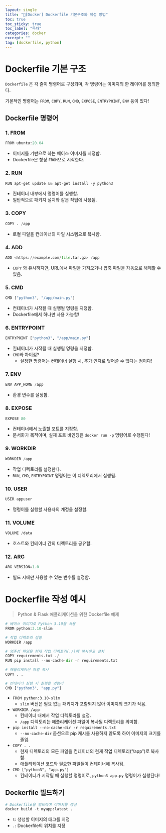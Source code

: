 ```yaml
---
layout: single
title: "📘[Docker] Dockerfile 기본구조와 작성 방법"
toc: true
toc_sticky: true
toc_label: "목차"
categories: docker
excerpt: ""
tag: [dockerfile, python]
---
```


# Dockerfile 기본 구조

`Dockerfile` 은 각 줄이 명령어로 구성되며, 각 명령어는 이미지의 한 레이어를 정의한다.

기본적인 명령어는 `FROM`, `COPY`, `RUN`, `CMD`, `EXPOSE`, `ENTRYPOINT`, `ENV` 등이 있다!

## Dockerfile 명령어

### 1. FROM

```python
FROM ubuntu:20.04
```

- 이미지를 기반으로 하는 베이스 이미지를 지정함.
- Dockerfile은 항상 `FROM`으로 시작한다.

### 2. RUN

```python
RUN apt-get update && apt-get install -y python3
```

- 컨테이너 내부에서 명령어를 실행함.
- 일반적으로 패키지 설치와 같은 작업에 사용됨.

### 3. COPY

```python
COPY . /app
```

- 로컬 파일을 컨테이너의 파일 시스템으로 복사함.

### 4. ADD

```python
ADD <https://example.com/file.tar.gz> /app
```

- `COPY` 와 유사하지만, URL에서 파일을 가져오거나 압축 파일을 자동으로 해제할 수 있음.

### 5. CMD

```python
CMD ["python3", "/app/main.py"]
```

- 컨테이너가 시작될 때 실행될 명령을 지정함.
- Dockerfile에서 하나만 사용 가능함!

### 6. ENTRYPOINT

```python
ENTRYPOINT ["python3", "/app/main.py"]
```

- 컨테이너가 시작될 때 실행될 명령을 지정함.
- `CMD`와 차이점?
    - 설정한 명령어는 컨테이너 실행 시, 추가 인자로 덮어쓸 수 없다는 점이다!

### 7. ENV

```python
ENV APP_HOME /app
```

- 환경 변수를 설정함.

### 8. EXPOSE

```python
EXPOSE 80
```

- 컨테이너에서 노출할 포트를 지정함.
- 문서화가 목적이며, 실제 포트 바인딩은 `docker run -p` 명령어로 수행된다!

### 9. WORKDIR

```python
WORKDIR /app
```

- 작업 디렉토리를 설정한다.
- `RUN`, `CMD`, `ENTRYPOINT` 명령어는 이 디렉토리에서 실행됨.

### 10. USER

```python
USER appuser
```

- 명령어를 실행할 사용자의 계정을 설정함.

### 11. VOLUME

```python
VOLUME /data
```

- 호스트와 컨테이너 간의 디렉토리를 공유함.

### 12. ARG

```python
ARG VERSION=1.0
```

- 빌드 시에만 사용할 수 있는 변수를 설정함.

# Dockerfile 작성 예시

> Python & Flask 애플리케이션을 위한 Dockerfile 예제
> 

```python
# 베이스 이미지로 Python 3.10을 사용
FROM python:3.10-slim

# 작업 디렉토리 설정
WORKDIR /app

# 의존성 파일을 현재 작업 디렉토리(./)에 복사하고 설치
COPY requirements.txt ./
RUN pip install --no-cache-dir -r requirements.txt

# 애플리케이션 파일 복사
COPY . .

# 컨테이너 실행 시 실행할 명령어
CMD ["python3", "app.py"]
```

- `FROM python:3.10-slim`
    - `slim` 버전은 필요 없는 패키지가 포함되지 않아 이미지의 크기가 작음.
- `WORKDIR /app`
    - 컨테이너 내에서 작업 디렉토리를 설정.
    - `/app` 디렉토리는 애플리케이션 파일이 복사될 디렉토리를 의미함.
- `pip install --no-cache-dir -r requirements.txt`
    - `--no-cache-dir` 옵션으로 pip 캐시를 사용하지 않도록 하여 이미지의 크기를 줄임.
- `COPY . .`
    - 현재 디렉토리의 모든 파일을 컨테이너의 현재 작업 디렉토리(”/app”)로 복사함.
    - 애플리케이션 코드와 필요한 파일들이 컨테이너에 복사됨.
- `CMD ["python3", "app.py"]`
    - 컨테이너가 시작될 때 실행할 명령어로, `python3 app.py` 명령어가 실행된다!

## Dockerfile 빌드하기

```python
# Dockerfile을 빌드하여 이미지를 생성
docker build -t myapp:latest .
```

- `t`: 생성할 이미지의 태그를 지정
- `.`: Dockerfile의 위치를 지정